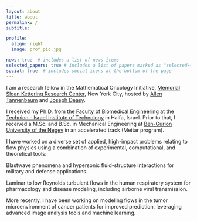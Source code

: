 ```yaml
---
layout: about
title: about
permalink: /
subtitle: 

profile:
  align: right
  image: prof_pic.jpg

news: true  # includes a list of news items
selected_papers: true # includes a list of papers marked as "selected={true}"
social: true  # includes social icons at the bottom of the page
---
```


I am a research fellow in the Mathematical Oncology Initiative, [Memorial Sloan Kettering Research Center](https://www.mskcc.org/research/ski), New York City, hosted by [Allen Tannenbaum](https://www.mskcc.org/profile/allen-tannenbaum) and [Joseph Deasy](https://www.mskcc.org/research-areas/labs/joseph-deasy). 

I received my Ph.D. from the [Faculty of Biomedical Engineering](https://bme.technion.ac.il/en/) at the [Technion - Israel Institute of Technology](https://www.technion.ac.il/) in Haifa, Israel. Prior to that, I received a M.Sc. and B.Sc. in Mechanical Engineering at [Ben-Gurion University of the Negev](https://in.bgu.ac.il/en/) in an accelerated track (Meitar program). 

I have worked on a diverse set of applied, high-impact problems relating to flow physics using a combination of experimental, computational, and theoretical tools:

Blastwave phenomena and hypersonic fluid-structure interactions for military and defense applications. 

Laminar to low Reynolds turbulent flows in the human respiratory system for pharmacology and disease modeling, including airborne viral transmission. 

More recently, I have been working on modeling flows in the tumor microenvironment of cancer patients for improved prediction, leveraging advanced image analysis tools and machine learning. 